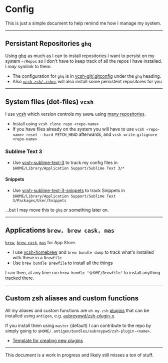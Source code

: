 # Config

This is just a simple document to help remind me how I manage my system.

---

## Persistant Repositories `ghq`

Using [ghq](https://github.com/x-motemen/ghq) as much as I can to install repositories I want to persist on my system `~/Repos` so I don't have to keep track of all the repos I have installed. I _may_ symlink to them.

- The configuration for `ghq` is in [vcsh-git/.gitconfig](https://github.com/aubreypwd/vcsh-git/blob/master/.gitconfig) under the `ghq` heading.
- Also [`vcsh-zsh/.zshrc`](https://github.com/aubreypwd/vcsh-zsh/blob/master/.zshrc#L124) will also install some persistent repositores for you

---

## System files (dot-files) `vcsh`

I use [vcsh](https://github.com/RichiH/vcsh) which version controls my `$HOME` using [many repositories](https://github.com/aubreypwd?tab=repositories&q=vcsh-*&type=&language=).

- Install using `vcsh clone repo <repo-name>`
- If you have files already on the system you will have to use `vcsh <repo-name> reset --hard FETCH_HEAD` afterwards, and `vcsh write-gitignore <repo-name>`

### Sublime Text 3

- Use [vcsh-sublime-text-3](https://github.com/aubreypwd/vcsh-sublime-text-3) to track my config files in `$HOME/Library/Application Support/Sublime Text 3/*`

#### Snippets

- Use [vcsh-sublime-text-3-snippets](https://github.com/aubreypwd/vcsh-sublime-text-3-snippets) to track Snippets in `$HOME/Library/Application Support/Sublime Text 3/Packages/User/Snippets`

...but I may move this to `ghq` or something later on.

---

## Applications `brew, brew cask, mas`

[`brew`](https://brew.sh), [`brew cask`](https://github.com/Homebrew/homebrew-cask), [`mas`](https://formulae.brew.sh/formula/mas) for App Store.

- I use [vcsh-homebrew](http://github.com/aubreypwd/vcsh-homebrew) and `brew bundle dump` to track what's installed with these in a `Brewfile`
- Use `brew bundle Brewfile` to install all the things

I can then, at any time run `brew bundle "$HOME/Brewfile"` to install anything tracked there.

---

## Custom zsh aliases and custom functions

All my aliases and custom functions are `oh-my-zsh` [plugins](https://github.com/aubreypwd?tab=repositories&q=zsh-plugin-&type=&language=) that can be installed using `antigen`, e.g. [aubreypwd/zsh-plugin-x](https://github.com/aubreypwd/zsh-plugin-x#development). 

If you install them using `master` (default) I can contribute to the repo by simply going to `$HOME/.antigen/bundles/aubreypwd/zsh-plugin-<name>`.

- [Template for creating new plugins](https://github.com/aubreypwd/zsh-plugin-template)

---

This document is a work in progress and likely still misses a ton of stuff. 
